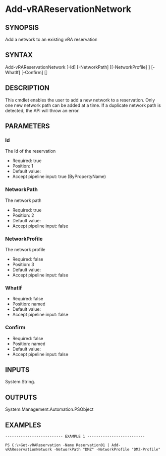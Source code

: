 # Add-vRAReservationNetwork

## SYNOPSIS
    
Add a network to an existing vRA reservation

## SYNTAX
 Add-vRAReservationNetwork [-Id] <String> [-NetworkPath] <String> [[-NetworkProfile] <String>] [-WhatIf] [-Confirm] [<CommonParameters>]     

## DESCRIPTION

This cmdlet enables the user to add a new network to a reservation. Only one new network path can be added at a time.
If a duplicate network path is detected, the API will throw an error.

## PARAMETERS


### Id

The Id of the reservation

* Required: true
* Position: 1
* Default value: 
* Accept pipeline input: true (ByPropertyName)

### NetworkPath

The network path

* Required: true
* Position: 2
* Default value: 
* Accept pipeline input: false

### NetworkProfile

The network profile

* Required: false
* Position: 3
* Default value: 
* Accept pipeline input: false

### WhatIf


* Required: false
* Position: named
* Default value: 
* Accept pipeline input: false

### Confirm


* Required: false
* Position: named
* Default value: 
* Accept pipeline input: false

## INPUTS

System.String.

## OUTPUTS

System.Management.Automation.PSObject

## EXAMPLES
```
-------------------------- EXAMPLE 1 --------------------------

PS C:\>Get-vRAReservation -Name Reservation01 | Add-vRAReservationNetwork -NetworkPath "DMZ" -NetworkProfile "DMZ-Profile"
```

